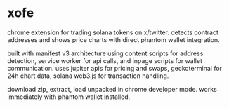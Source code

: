 # xofe

chrome extension for trading solana tokens on x/twitter. detects contract addresses and shows price charts with direct phantom wallet integration.

built with manifest v3 architecture using content scripts for address detection, service worker for api calls, and inpage scripts for wallet communication. uses jupiter apis for pricing and swaps, geckoterminal for 24h chart data, solana web3.js for transaction handling.

download zip, extract, load unpacked in chrome developer mode. works immediately with phantom wallet installed.